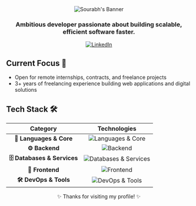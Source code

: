 <div align="center">
  <img src="https://svg-banners.vercel.app/api?type=origin&text1=SOURABH%20&text2=💻%20Full%20Stack%20Developer&width=900&height=400" alt="Sourabh's Banner">

  <h3>Ambitious developer passionate about building scalable, efficient software faster.</h3>

  <p>
    <a href="https://www.linkedin.com/in/sourabh-pedanekar-44b383212?utm_source=share&utm_campaign=share_via&utm_content=profile&utm_medium=android_app" target="_blank">
      <img src="https://img.shields.io/badge/LinkedIn-%230077B5.svg?logo=linkedin&logoColor=white" alt="LinkedIn">
    </a>
<!--     <a href="https://twitter.com/soham901x" target="_blank">
      <img src="https://img.shields.io/badge/Twitter-%231DA1F2.svg?logo=Twitter&logoColor=white" alt="Twitter">
    </a> -->
<!--     <a href="https://soham901.me" target="_blank">
      <img src="https://img.shields.io/badge/Portfolio-000000?logo=safari&logoColor=white" alt="Portfolio">
    </a> -->
  </p>
</div>

## Current Focus 🚀

- Open for remote internships, contracts, and freelance projects
- 3+ years of freelancing experience building web applications and digital solutions

## Tech Stack 🛠️

<div align="center">

|          Category           |                                                               Technologies                                                                |
| :-------------------------: | :---------------------------------------------------------------------------------------------------------------------------------------: |
|   **🔧 Languages & Core**   |                          <img src="https://skillicons.dev/icons?i=js,python,java" alt="Languages & Core">                           |
|       **⚙️ Backend**        |                     <img src="https://skillicons.dev/icons?i=nodejs,express,fastapi" alt="Backend">                     |
| **🗄️ Databases & Services** |       <img src="https://skillicons.dev/icons?i=mongodb,sqlite" alt="Databases & Services">        |
|       **🎨 Frontend**       |             <img src="https://skillicons.dev/icons?i=react,nextjs,vite,tailwind,bootstrap,redux,jquery" alt="Frontend">              |
|    **🛠️ DevOps & Tools**    | <img src="https://skillicons.dev/icons?i=docker,aws,postman" alt="DevOps & Tools"> |

</div>

<div align="center">

✨ Thanks for visiting my profile! ✨

</div>
